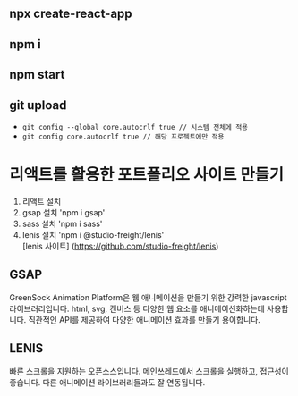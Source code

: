 ## npx create-react-app

## npm i

## npm start

## git upload

-   `git config --global core.autocrlf true // 시스템 전체에 적용`
-   `git config core.autocrlf true // 해당 프로젝트에만 적용`

# 리액트를 활용한 포트폴리오 사이트 만들기

1. 리액트 설치
2. gsap 설치 'npm i gsap'
3. sass 설치 'npm i sass'
4. lenis 설치 'npm i @studio-freight/lenis'  
   [lenis 사이트] (https://github.com/studio-freight/lenis)

## GSAP

GreenSock Animation Platform은 웹 애니메이션을 만들기 위한 강력한 javascript 라이브러리입니다. html, svg, 캔버스 등 다양한 웹 요소를 애니메이션화하는데 사용합니다.
직관적인 API를 제공하여 다양한 애니메이션 효과를 만들기 용이합니다.

## LENIS

빠른 스크롤을 지원하는 오픈소스입니다. 메인쓰레드에서 스크롤을 실행하고, 접근성이 좋습니다. 다른 애니메이션 라이브러리들과도 잘 연동됩니다.
